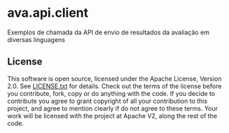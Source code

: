 # ava.api.client
Exemplos de chamada da API de envio de resultados da avaliação em diversas linguagens

## License

This software is open source, licensed under the Apache License, Version 2.0.
See [LICENSE.txt](https://github.com/pncq/ava.api.client/blob/master/LICENSE.txt) for details.
Check out the terms of the license before you contribute, fork, copy or do anything
with the code. If you decide to contribute you agree to grant copyright of all your contribution to this project, and agree to
mention clearly if do not agree to these terms. Your work will be licensed with the project at Apache V2, along the rest of the code.
